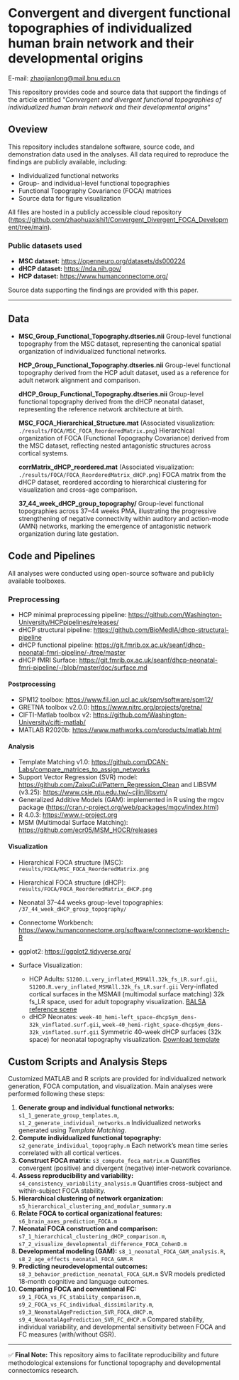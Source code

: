 # Convergent and divergent functional topographies of individualized human brain network and their developmental origins

E-mail: [zhaojianlong@mail.bnu.edu.cn](mailto:zhaojianlong@mail.bnu.edu.cn)

This repository provides code and source data that support the findings of the article entitled "*Convergent and divergent functional topographies of individualized human brain network and their developmental origins*“ 

## Oveview

This repository includes standalone software, source code, and demonstration data used in the analyses.
 All data required to reproduce the findings are publicly available, including:

- Individualized functional networks
- Group- and individual-level functional topographies
- Functional Topography Covariance (FOCA) matrices
- Source data for figure visualization

All files are hosted in a publicly accessible cloud repository (https://github.com/zhaohuaxishi1/Convergent_Divergent_FOCA_Development/tree/main).

### **Public datasets used**

- **MSC dataset:** https://openneuro.org/datasets/ds000224
- **dHCP dataset:** https://nda.nih.gov/
- **HCP dataset:** https://www.humanconnectome.org/

Source data supporting the findings are provided with this paper.

------

## Data

- **MSC_Group_Functional_Topography.dtseries.nii**
   Group-level functional topography from the MSC dataset, representing the canonical spatial organization of individualized functional networks.

  **HCP_Group_Functional_Topography.dtseries.nii**
   Group-level functional topography derived from the HCP adult dataset, used as a reference for adult network alignment and comparison.

  **dHCP_Group_Functional_Topography.dtseries.nii**
   Group-level functional topography derived from the dHCP neonatal dataset, representing the reference network architecture at birth.

  **MSC_FOCA_Hierarchical_Structure.mat**
   (Associated visualization: `./results/FOCA/MSC_FOCA_ReorderedMatrix.png`)
   Hierarchical organization of FOCA (Functional Topography Covariance) derived from the MSC dataset, reflecting nested antagonistic structures across cortical systems.

  **corrMatrix_dHCP_reordered.mat**
   (Associated visualization: `./results/FOCA/FOCA_ReorderedMatrix_dHCP.png`)
   FOCA matrix from the dHCP dataset, reordered according to hierarchical clustering for visualization and cross-age comparison.

  **37_44_week_dHCP_group_topography/**
   Group-level functional topographies across 37–44 weeks PMA, illustrating the progressive strengthening of negative connectivity within auditory and action-mode (AMN) networks, marking the emergence of antagonistic network organization during late gestation.

## **Code and Pipelines**

All analyses were conducted using open-source software and publicly available toolboxes.

### **Preprocessing**

- HCP minimal preprocessing pipeline: https://github.com/Washington-University/HCPpipelines/releases/
- dHCP structural pipeline: https://github.com/BioMedIA/dhcp-structural-pipeline
- dHCP functional pipeline: https://git.fmrib.ox.ac.uk/seanf/dhcp-neonatal-fmri-pipeline/-/tree/master
- dHCP fMRI Surface: https://git.fmrib.ox.ac.uk/seanf/dhcp-neonatal-fmri-pipeline/-/blob/master/doc/surface.md 

#### Postprocessing

- SPM12 toolbox: https://www.fil.ion.ucl.ac.uk/spm/software/spm12/
- GRETNA toolbox v2.0.0: https://www.nitrc.org/projects/gretna/
- CIFTI-Matlab toolbox v2: https://github.com/Washington-University/cifti-matlab/
- MATLAB R2020b: https://www.mathworks.com/products/matlab.html

#### Analysis

- Template Matching v1.0: https://github.com/DCAN-Labs/compare_matrices_to_assign_networks
- Support Vector Regression (SVR) model: https://github.com/ZaixuCui/Pattern_Regression_Clean and LIBSVM (v3.25): https://www.csie.ntu.edu.tw/~cjlin/libsvm/
- Generalized Additive Models (GAM): implemented in R using the mgcv package (https://cran.r-project.org/web/packages/mgcv/index.html)
- R 4.0.3: https://www.r-project.org
- MSM (Multimodal Surface Matching): https://github.com/ecr05/MSM_HOCR/releases

#### **Visualization**

- Hierarchical FOCA structure (MSC): `results/FOCA/MSC_FOCA_ReorderedMatrix.png`
- Hierarchical FOCA structure (dHCP): `results/FOCA/FOCA_ReorderedMatrix_dHCP.png`

- Neonatal 37–44 weeks group-level topographies: `/37_44_week_dHCP_group_topography/`
- Connectome Workbench: https://www.humanconnectome.org/software/connectome-workbench-R 
-  ggplot2: https://ggplot2.tidyverse.org/
- Surface Visualization:
  - HCP Adults:
     `S1200.L.very_inflated_MSMAll.32k_fs_LR.surf.gii`,
     `S1200.R.very_inflated_MSMAll.32k_fs_LR.surf.gii`
     Very-inflated cortical surfaces in the MSMAll (multimodal surface matching) 32k fs_LR space, used for adult topography visualization.
     [BALSA reference scene](https://balsa.wustl.edu/sceneFile/7qP5m)
  - dHCP Neonates:
     `week-40_hemi-left_space-dhcpSym_dens-32k_vinflated.surf.gii`,
     `week-40_hemi-right_space-dhcpSym_dens-32k_vinflated.surf.gii`
     Symmetric 40-week dHCP surfaces (32k space) for neonatal topography visualization.
     [Download template](https://biomedic.doc.ic.ac.uk/brain-development/downloads/dhcpSym_template.zip)

## **Custom Scripts and Analysis Steps**

Customized MATLAB and R scripts are provided for individualized network generation, FOCA computation, and visualization.
 Main analyses were performed following these steps:

1. **Generate group and individual functional networks:**
    `s1_1_generate_group_templates.m`, `s1_2_generate_individual_networks.m`
    Individualized networks generated using *Template Matching*.
2. **Compute individualized functional topography:**
    `s2_generate_individual_topography.m`
    Each network’s mean time series correlated with all cortical vertices.
3. **Construct FOCA matrix:**
    `s3_compute_foca_matrix.m`
    Quantifies convergent (positive) and divergent (negative) inter-network covariance.
4. **Assess reproducibility and variability:**
    `s4_consistency_variability_analysis.m`
    Quantifies cross-subject and within-subject FOCA stability.
5. **Hierarchical clustering of network organization:**
    `s5_hierarchical_clustering_and_modular_summary.m`
6. **Relate FOCA to cortical organizational features:**
    `s6_brain_axes_prediction_FOCA.m`
7. **Neonatal FOCA construction and comparison:**
    `s7_1_hierarchical_clustering_dHCP_comparison.m`,
    `s7_2_visualize_developmental_difference_FOCA_CohenD.m`
8. **Developmental modeling (GAM):**
    `s8_1_neonatal_FOCA_GAM_analysis.R`, `s8_2_age_effects_neonatal_FOCA_GAM.R`
9. **Predicting neurodevelopmental outcomes:**
    `s8_3_behavior_prediction_neonatal_FOCA_GLM.m`
    SVR models predicted 18-month cognitive and language outcomes.
10. **Comparing FOCA and conventional FC:**
     `s9_1_FOCA_vs_FC_stability_comparison.m`,
     `s9_2_FOCA_vs_FC_individual_dissimilarity.m`,
     `s9_3_NeonatalAgePrediction_SVR_FOCA_dHCP.m`,
     `s9_4_NeonatalAgePrediction_SVR_FC_dHCP.m`
     Compared stability, individual variability, and developmental sensitivity between FOCA and FC measures (with/without GSR).

------

✅ **Final Note:**
 This repository aims to facilitate reproducibility and future methodological extensions for functional topography and developmental connectomics research.

